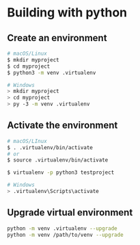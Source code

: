 # Building with python

## Create an environment
```bash
# macOS/Linux
$ mkdir myproject
$ cd myproject
$ python3 -m venv .virtualenv

# Windows
> mkdir myproject
> cd myproject
> py -3 -m venv .virtualenv
```

## Activate the environment
```bash
# macOS/LInux
$ . .virtualenv/bin/activate
# or
$ source .virtualenv/bin/activate

$ virtualenv -p python3 testproject

# Windows
> .virtualenv\Scripts\activate
```

## Upgrade virtual environment
```bash
python -m venv .virtualenv --upgrade
python -m venv /path/to/venv --upgrade
```


